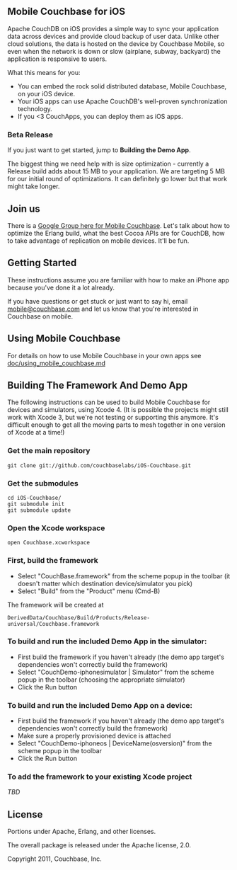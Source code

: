 ## Mobile Couchbase for iOS

Apache CouchDB on iOS provides a simple way to sync your application data across devices and provide cloud backup of user data. Unlike other cloud solutions, the data is hosted on the device by Couchbase Mobile, so even when the network is down or slow (airplane, subway, backyard) the application is responsive to users.

What this means for you:

* You can embed the rock solid distributed database, Mobile Couchbase, on your iOS device.
* Your iOS apps can use Apache CouchDB's well-proven synchronization technology.
* If you <3 CouchApps, you can deploy them as iOS apps.

### Beta Release

If you just want to get started, jump to **Building the Demo App**.

The biggest thing we need help with is size optimization - currently a Release build adds about 15 MB to your application. We are targeting 5 MB for our initial round of optimizations. It can definitely go lower but that work might take longer.

## Join us

There is a [Google Group here for Mobile Couchbase](https://groups.google.com/group/mobile-couchbase). Let's talk about how to optimize the Erlang build, what the best Cocoa APIs are for CouchDB, how to take advantage of replication on mobile devices. It'll be fun.


## Getting Started

These instructions assume you are familiar with how to make an iPhone app because you've done it a lot already.

If you have questions or get stuck or just want to say hi, email <mobile@couchbase.com> and let us know that you're interested in Couchbase on mobile.

## Using Mobile Couchbase

For details on how to use Mobile Couchbase in your own apps see [doc/using_mobile_couchbase.md](https://github.com/couchbaselabs/iOS-Couchbase/blob/master/doc/using_mobile_couchbase.md)


## Building The Framework And Demo App

The following instructions can be used to build Mobile Couchbase for devices and simulators, using Xcode 4. (It is possible the projects might still work with Xcode 3, but we're not testing or supporting this anymore. It's difficult enough to get all the moving parts to mesh together in one version of Xcode at a time!)

### Get the main repository

    git clone git://github.com/couchbaselabs/iOS-Couchbase.git

### Get the submodules

    cd iOS-Couchbase/
    git submodule init
    git submodule update

### Open the Xcode workspace

    open Couchbase.xcworkspace

### First, build the framework

* Select "CouchBase.framework" from the scheme popup in the toolbar (it doesn't matter which destination device/simulator you pick)
* Select "Build" from the "Product" menu (Cmd-B)

The framework will be created at

    DerivedData/Couchbase/Build/Products/Release-universal/Couchbase.framework

### To build and run the included Demo App in the simulator:

* First build the framework if you haven't already (the demo app target's dependencies won't correctly build the framework)
* Select "CouchDemo-iphonesimulator | Simulator" from the scheme popup in the toolbar (choosing the appropriate simulator)
* Click the Run button

### To build and run the included Demo App on a device:

* First build the framework if you haven't already (the demo app target's dependencies won't correctly build the framework)
* Make sure a properly provisioned device is attached
* Select "CouchDemo-iphoneos | DeviceName(osversion)" from the scheme popup in the toolbar
* Click the Run button

### To add the framework to your existing Xcode project

_TBD_

## License

Portions under Apache, Erlang, and other licenses.

The overall package is released under the Apache license, 2.0.

Copyright 2011, Couchbase, Inc.
